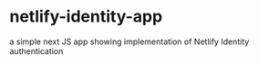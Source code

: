 # netlify-identity-app

a simple next JS app showing implementation of Netlify Identity authentication
